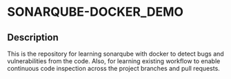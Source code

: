 # SONARQUBE-DOCKER_DEMO

## Description
This is the repository for learning sonarqube with docker to detect bugs and vulnerabilities from the code. Also, for learning existing workflow to enable continuous code inspection across the project branches and pull requests.
